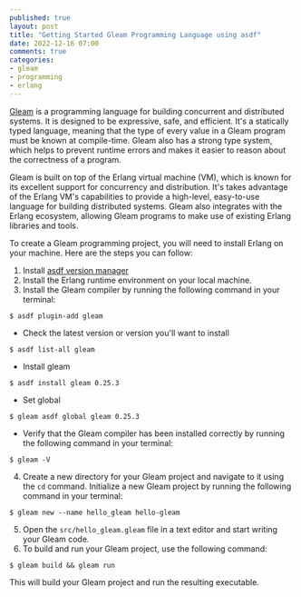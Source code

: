 ```yaml
---
published: true
layout: post
title: "Getting Started Gleam Programming Language using asdf"
date: 2022-12-16 07:00
comments: true
categories: 
- gleam
- programming
- erlang
---
```


[Gleam](https://gleam.run) is a programming language for building concurrent and distributed systems. It is designed to be expressive, safe, and efficient. 
It's a statically typed language, meaning that the type of every value in a Gleam program must be known at compile-time. Gleam also has a strong type system, which helps to prevent runtime errors and makes it easier to reason about the correctness of a program.

Gleam is built on top of the Erlang virtual machine (VM), which is known for its excellent support for concurrency and distribution. It's takes advantage of the Erlang VM's capabilities to provide a high-level, easy-to-use language for building distributed systems. 
Gleam also integrates with the Erlang ecosystem, allowing Gleam programs to make use of existing Erlang libraries and tools.

<!--more-->

To create a Gleam programming project, you will need to install Erlang on your machine. Here are the steps you can follow:
1. Install [asdf version manager](https://github.com/asdf-vm/asdf)
2. Install the Erlang runtime environment on your local machine. 
3. Install the Gleam compiler by running the following command in your terminal:
  ```
  $ asdf plugin-add gleam
  
  ```
  - Check the latest version or version you'll want to install
  ```
  $ asdf list-all gleam
  
  ```
  - Install gleam
  ```
  $ asdf install gleam 0.25.3
  
  ```
  - Set global
  ```
  $ gleam asdf global gleam 0.25.3
  
  ```
  - Verify that the Gleam compiler has been installed correctly by running the following command in your terminal:
  ```
  $ gleam -V
  
  ``` 
4. Create a new directory for your Gleam project and navigate to it using the `cd` command. Initialize a new Gleam project by running the following command in your terminal:
  ```
  $ gleam new --name hello_gleam hello-gleam
  
  ```
5. Open the `src/hello_gleam.gleam` file in a text editor and start writing your Gleam code.
6. To build and run your Gleam project, use the following command:
  ```
  $ gleam build && gleam run
  
  ```

This will build your Gleam project and run the resulting executable.
